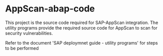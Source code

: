 # AppScan-abap-code
This project is the source code required for SAP-AppScan integration. The utility programs provide the required source code for AppScan to scan for security vulnerabilities.

Refer to the document 'SAP deploymnet guide - utility programs' for steps to be performed 
